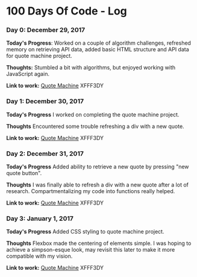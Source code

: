 # 100 Days Of Code - Log

### Day 0: December 29, 2017

**Today's Progress**: Worked on a couple of algorithm challenges, refreshed memory on retrieving API data, added basic HTML structure and API data for quote machine project.

**Thoughts:** Stumbled a bit with algorithms, but enjoyed working with JavaScript again.

**Link to work:** [Quote Machine](https://github.com/cmcorrales/simpsons-quote-machine)
XFFF3DY

### Day 1: December 30, 2017

**Today's Progress** I worked on completing the quote machine project. 

**Thoughts** Encountered some trouble refreshing a div with a new quote.

**Link to work:** [Quote Machine](https://github.com/cmcorrales/simpsons-quote-machine)
XFFF3DY

### Day 2: December 31, 2017

**Today's Progress** Added ability to retrieve a new quote by pressing "new quote button". 

**Thoughts** I was finally able to refresh a div with a new quote after a lot of research. Compartmentalizing my code into functions really helped.

**Link to work:** [Quote Machine](https://github.com/cmcorrales/simpsons-quote-machine)
XFFF3DY

### Day 3: January 1, 2017

**Today's Progress** Added CSS styling to quote machine project. 

**Thoughts** Flexbox made the centering of elements simple. I was hoping to achieve a simpson-esque look, may revisit this later to make it more compatible with my vision.

**Link to work:** [Quote Machine](https://github.com/cmcorrales/simpsons-quote-machine)
XFFF3DY

